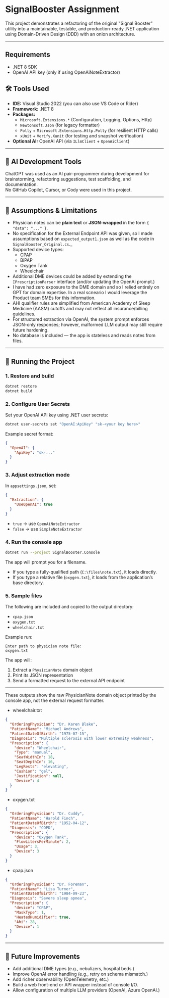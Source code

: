 ﻿# SignalBooster Assignment

This project demonstrates a refactoring of the original "Signal Booster" utility into a maintainable, testable, and production-ready .NET application using Domain-Driven Design (DDD) with an onion architecture.

---

## Requirements
- .NET 8 SDK
- OpenAI API key (only if using OpenAiNoteExtractor)

## 🛠 Tools Used

- **IDE:** Visual Studio 2022 (you can also use VS Code or Rider)
- **Framework:** .NET 8
- **Packages:**
  - `Microsoft.Extensions.*` (Configuration, Logging, Options, Http)
  - `Newtonsoft.Json` (for legacy formatter)
  - `Polly` + `Microsoft.Extensions.Http.Polly` (for resilient HTTP calls)
  - `xUnit` + `Verify.Xunit` (for testing and snapshot verification)
- **Optional AI:** OpenAI API (via `ILlmClient` + `OpenAiClient`)

---

## 🤖 AI Development Tools

ChatGPT was used as an AI pair-programmer during development for brainstorming, refactoring suggestions, test scaffolding, and documentation.  
No GitHub Copilot, Cursor, or Cody were used in this project.

---

## 📐 Assumptions & Limitations

- Physician notes can be **plain text** or **JSON-wrapped** in the form `{ "data": "..." }`.
- No specification for the External Endpoint API was given, so I made assumptions based on `expected_output1.json` as well as the code in `SignalBooster_Original.cs`._
- Supported device types:
  - CPAP
  - BiPAP
  - Oxygen Tank
  - Wheelchair
- Additional DME devices could be added by extending the `IPrescriptionParser` interface (and/or updating the OpenAi prompt.)
- I have had zero exposure to the DME domain and so I relied entirely on GPT for domain expertise. In a real scneario I would leverage the Product team SMEs for this information.
- AHI qualifier rules are simplified from American Academy of Sleep Medicine (AASM) cutoffs and may not reflect all insurance/billing guidelines.
- For structured extraction via OpenAI, the system prompt enforces JSON-only responses; however, malformed LLM output may still require future hardening.
- No database is included — the app is stateless and reads notes from files.

---

## 🚀 Running the Project

### 1. Restore and build

```bash
dotnet restore
dotnet build
```

### 2. Configure User Secrets

Set your OpenAI API key using .NET user secrets:

```bash
dotnet user-secrets set "OpenAI:ApiKey" "sk-<your key here>"
```

Example secret format:

```json
{
  "OpenAI": {
    "ApiKey": "sk-..."
  }
}
```

### 3. Adjust extraction mode

In `appsettings.json`, set:

```json
{
  "Extraction": {
    "UseOpenAI": true
  }
}
```

- `true` → use `OpenAiNoteExtractor`  
- `false` → use `SimpleNoteExtractor`

### 4. Run the console app

```bash
dotnet run --project SignalBooster.Console
```

The app will prompt you for a filename.

- If you type a fully-qualified path (`C:\files\note.txt`), it loads directly.
- If you type a relative file (`oxygen.txt`), it loads from the application’s base directory.

### 5. Sample files

The following are included and copied to the output directory:

- `cpap.json`
- `oxygen.txt`
- `wheelchair.txt`

Example run:

```
Enter path to physician note file:
oxygen.txt
```

The app will:

1. Extract a `PhysicianNote` domain object
2. Print its JSON representation
3. Send a formatted request to the external API endpoint

---
These outputs show the raw PhysicianNote domain object printed by the console app, not the external request formatter.

- wheelchair.txt
```json
{
  "OrderingPhysician": "Dr. Karen Blake",
  "PatientName": "Michael Andrews",
  "PatientDateOfBirth": "1975-07-15",
  "Diagnosis": "Multiple sclerosis with lower extremity weakness",
  "Prescription": {
    "device": "Wheelchair",
    "Type": "manual",
    "SeatWidthIn": 18,
    "SeatDepthIn": 16,
    "LegRests": "elevating",
    "Cushion": "gel",
    "Justification": null,
    "Device": 4
  }
}
```

- oxygen.txt
```json
{
  "OrderingPhysician": "Dr. Cuddy",
  "PatientName": "Harold Finch",
  "PatientDateOfBirth": "1952-04-12",
  "Diagnosis": "COPD",
  "Prescription": {
    "device": "Oxygen Tank",
    "FlowLitersPerMinute": 2,
    "Usage": 3,
    "Device": 3
  }
}
```

- cpap.json
```json
{
  "OrderingPhysician": "Dr. Foreman",
  "PatientName": "Lisa Turner",
  "PatientDateOfBirth": "1984-09-23",
  "Diagnosis": "Severe sleep apnea",
  "Prescription": {
    "device": "CPAP",
    "MaskType": 1,
    "HeatedHumidifier": true,
    "Ahi": 28,
    "Device": 1
  }
}
```

---

## 🔮 Future Improvements

- Add additional DME types (e.g., nebulizers, hospital beds.)
- Improve OpenAI error handling (e.g., retry on schema mismatch.)
- Add richer observability (OpenTelemetry, etc.)
- Build a web front-end or API wrapper instead of console I/O.
- Allow configuration of multiple LLM providers (OpenAI, Azure OpenAI.)
